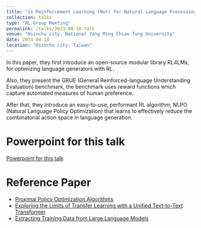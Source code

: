 ```yaml
---
title: "Is Reinforcement Learning (Not) for Natural Language Processing"
collection: talks
type: "RL Group Meeting"
permalink: /talks/2023-04-18-talk
venue: "Hsinchu city, National Yang Ming Chiao Tung University"
date: 2023-04-18
location: "Hsinchu city, Taiwan"
---
```


In this paper, they first introduce an open-source modular library RL4LMs, for optimizing language generators with RL.

Also, they present the GRUE (General Reinforced-language Understanding Evaluation) benchmark, the benchmark uses reward functions which capture automated measures of human preference.

After that, they introduce an easy-to-use, performant RL algorithm, NLPO (Natural Language Policy Optimization) that learns to effectively reduce the combinatorial action space in language
generation.

Powerpoint for this talk
=====
[Powerpoint for this talk](https://www.slideshare.net/jacksonChen22/is-reinforcement-learning-not-for-naturallanguage-processingpdf)

Reference Paper
=====
- [Proximal Policy Optimization Algorithms](https://arxiv.org/pdf/1707.06347.pdf)
- [Exploring the Limits of Transfer Learning with a Unified Text-to-Text Transformer](https://arxiv.org/pdf/1910.10683.pdf)
- [Extracting Training Data from Large Language Models](https://arxiv.org/pdf/2012.07805.pdf)
